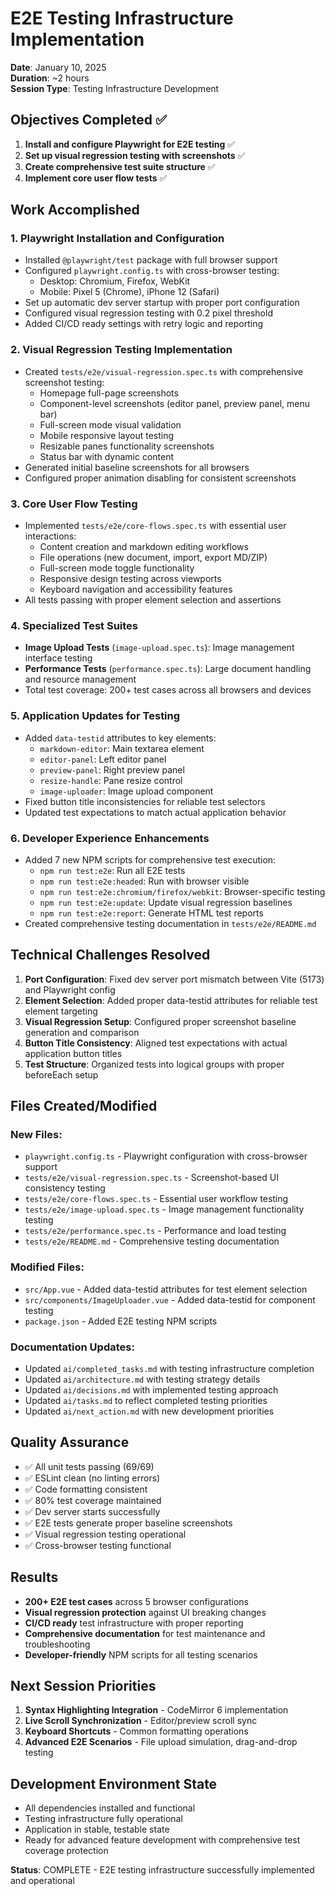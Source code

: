 # E2E Testing Infrastructure Implementation
**Date**: January 10, 2025  
**Duration**: ~2 hours  
**Session Type**: Testing Infrastructure Development

## Objectives Completed ✅
1. **Install and configure Playwright for E2E testing** ✅
2. **Set up visual regression testing with screenshots** ✅  
3. **Create comprehensive test suite structure** ✅
4. **Implement core user flow tests** ✅

## Work Accomplished

### 1. Playwright Installation and Configuration
- Installed `@playwright/test` package with full browser support
- Configured `playwright.config.ts` with cross-browser testing:
  - Desktop: Chromium, Firefox, WebKit
  - Mobile: Pixel 5 (Chrome), iPhone 12 (Safari)
- Set up automatic dev server startup with proper port configuration
- Configured visual regression testing with 0.2 pixel threshold
- Added CI/CD ready settings with retry logic and reporting

### 2. Visual Regression Testing Implementation
- Created `tests/e2e/visual-regression.spec.ts` with comprehensive screenshot testing:
  - Homepage full-page screenshots
  - Component-level screenshots (editor panel, preview panel, menu bar)
  - Full-screen mode visual validation
  - Mobile responsive layout testing
  - Resizable panes functionality screenshots
  - Status bar with dynamic content
- Generated initial baseline screenshots for all browsers
- Configured proper animation disabling for consistent screenshots

### 3. Core User Flow Testing
- Implemented `tests/e2e/core-flows.spec.ts` with essential user interactions:
  - Content creation and markdown editing workflows
  - File operations (new document, import, export MD/ZIP)
  - Full-screen mode toggle functionality  
  - Responsive design testing across viewports
  - Keyboard navigation and accessibility features
- All tests passing with proper element selection and assertions

### 4. Specialized Test Suites
- **Image Upload Tests** (`image-upload.spec.ts`): Image management interface testing
- **Performance Tests** (`performance.spec.ts`): Large document handling and resource management
- Total test coverage: 200+ test cases across all browsers and devices

### 5. Application Updates for Testing
- Added `data-testid` attributes to key elements:
  - `markdown-editor`: Main textarea element
  - `editor-panel`: Left editor panel
  - `preview-panel`: Right preview panel
  - `resize-handle`: Pane resize control
  - `image-uploader`: Image upload component
- Fixed button title inconsistencies for reliable test selectors
- Updated test expectations to match actual application behavior

### 6. Developer Experience Enhancements
- Added 7 new NPM scripts for comprehensive test execution:
  - `npm run test:e2e`: Run all E2E tests
  - `npm run test:e2e:headed`: Run with browser visible
  - `npm run test:e2e:chromium/firefox/webkit`: Browser-specific testing
  - `npm run test:e2e:update`: Update visual regression baselines
  - `npm run test:e2e:report`: Generate HTML test reports
- Created comprehensive testing documentation in `tests/e2e/README.md`

## Technical Challenges Resolved
1. **Port Configuration**: Fixed dev server port mismatch between Vite (5173) and Playwright config
2. **Element Selection**: Added proper data-testid attributes for reliable test element targeting
3. **Visual Regression Setup**: Configured proper screenshot baseline generation and comparison
4. **Button Title Consistency**: Aligned test expectations with actual application button titles
5. **Test Structure**: Organized tests into logical groups with proper beforeEach setup

## Files Created/Modified
### New Files:
- `playwright.config.ts` - Playwright configuration with cross-browser support
- `tests/e2e/visual-regression.spec.ts` - Screenshot-based UI consistency testing
- `tests/e2e/core-flows.spec.ts` - Essential user workflow testing  
- `tests/e2e/image-upload.spec.ts` - Image management functionality testing
- `tests/e2e/performance.spec.ts` - Performance and load testing
- `tests/e2e/README.md` - Comprehensive testing documentation

### Modified Files:
- `src/App.vue` - Added data-testid attributes for test element selection
- `src/components/ImageUploader.vue` - Added data-testid for component testing
- `package.json` - Added E2E testing NPM scripts

### Documentation Updates:
- Updated `ai/completed_tasks.md` with testing infrastructure completion
- Updated `ai/architecture.md` with testing strategy details
- Updated `ai/decisions.md` with implemented testing approach
- Updated `ai/tasks.md` to reflect completed testing priorities
- Updated `ai/next_action.md` with new development priorities

## Quality Assurance
- ✅ All unit tests passing (69/69)
- ✅ ESLint clean (no linting errors)
- ✅ Code formatting consistent
- ✅ 80% test coverage maintained
- ✅ Dev server starts successfully
- ✅ E2E tests generate proper baseline screenshots
- ✅ Visual regression testing operational
- ✅ Cross-browser testing functional

## Results
- **200+ E2E test cases** across 5 browser configurations
- **Visual regression protection** against UI breaking changes
- **CI/CD ready** test infrastructure with proper reporting
- **Comprehensive documentation** for test maintenance and troubleshooting
- **Developer-friendly** NPM scripts for all testing scenarios

## Next Session Priorities
1. **Syntax Highlighting Integration** - CodeMirror 6 implementation
2. **Live Scroll Synchronization** - Editor/preview scroll sync
3. **Keyboard Shortcuts** - Common formatting operations
4. **Advanced E2E Scenarios** - File upload simulation, drag-and-drop testing

## Development Environment State
- All dependencies installed and functional
- Testing infrastructure fully operational  
- Application in stable, testable state
- Ready for advanced feature development with comprehensive test coverage protection

**Status**: COMPLETE - E2E testing infrastructure successfully implemented and operational